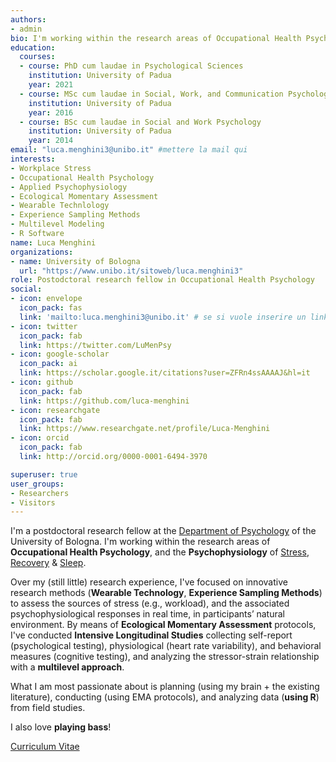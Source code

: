```yaml
---
authors:
- admin
bio: I'm working within the research areas of Occupational Health Psychology, and the Psychophysiology of Stress, Recovery & Sleep.
education:
  courses:
  - course: PhD cum laudae in Psychological Sciences
    institution: University of Padua
    year: 2021
  - course: MSc cum laudae in Social, Work, and Communication Psychology
    institution: University of Padua
    year: 2016
  - course: BSc cum laudae in Social and Work Psychology
    institution: University of Padua
    year: 2014
email: "luca.menghini3@unibo.it" #mettere la mail qui
interests:
- Workplace Stress
- Occupational Health Psychology
- Applied Psychophysiology
- Ecological Momentary Assessment
- Wearable Technlology
- Experience Sampling Methods
- Multilevel Modeling
- R Software
name: Luca Menghini
organizations:
- name: University of Bologna
  url: "https://www.unibo.it/sitoweb/luca.menghini3"
role: Postodctoral research fellow in Occupational Health Psychology 
social:
- icon: envelope
  icon_pack: fas
  link: 'mailto:luca.menghini3@unibo.it' # se si vuole inserire un link alla propria mail al posto di #contact mettere
- icon: twitter
  icon_pack: fab
  link: https://twitter.com/LuMenPsy
- icon: google-scholar
  icon_pack: ai
  link: https://scholar.google.it/citations?user=ZFRn4ssAAAAJ&hl=it
- icon: github
  icon_pack: fab
  link: https://github.com/luca-menghini
- icon: researchgate
  icon_pack: fab
  link: https://www.researchgate.net/profile/Luca-Menghini
- icon: orcid
  icon_pack: fab
  link: http://orcid.org/0000-0001-6494-3970

superuser: true
user_groups:
- Researchers
- Visitors
---
```


I'm a postdoctoral research fellow at the [Department of Psychology](https://www.unibo.it/sitoweb/luca.menghini3/en) of the University of Bologna. I'm working within the research areas of **Occupational Health Psychology**, and the **Psychophysiology** of  [Stress](https://lucamenghini.netlify.app/2019/07/12/stress-and-workplace-stress/), [Recovery](https://lucamenghini.netlify.app/2019/07/12/recovery-and-recovery-experiences/) & [Sleep](https://lucamenghini.netlify.app/2019/07/12/sleep-sleep-quality-and-stress/). 

Over my (still little) research experience, I've focused on innovative research methods (**Wearable Technology**, **Experience Sampling Methods**) to assess the sources of stress (e.g., workload), and the associated psychophysiological responses in real time, in participants’ natural environment. By means of **Ecological Momentary Assessment** protocols, I've conducted **Intensive Longitudinal Studies** collecting self-report (psychological testing), physiological (heart rate variability), and behavioral measures (cognitive testing), and analyzing the stressor-strain relationship with a **multilevel approach**.

What I am most passionate about is planning (using my brain + the existing literature), conducting (using EMA protocols), and analyzing data (**using R**) from field studies. 

I also love **playing bass**!

[Curriculum Vitae](files/cv.pdf)
